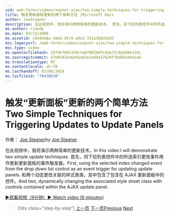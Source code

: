 ```yaml
---
uid: web-forms/videos/aspnet-ajax/two-simple-techniques-for-triggering-updates-to-update-panels
title: 触发更新面板更新的两个简单方法 |Microsoft Docs
author: JoeStagner
description: 在此视频中，我将演示两种简单的更新技术。 首先，将下拉列表控件中的所选索引更改事件用作事件三角函数 。
ms.author: riande
ms.date: 03/13/2008
ms.assetid: c844da8a-10e6-45c9-a9e2-331a3b8d3e03
msc.legacyurl: /web-forms/videos/aspnet-ajax/two-simple-techniques-for-triggering-updates-to-update-panels
msc.type: video
ms.openlocfilehash: 2374b70d1359c3a070d2b07c84e37c0a504e118c
ms.sourcegitcommit: e7e91932a6e91a63e2e46417626f39d6b244a3ab
ms.translationtype: MT
ms.contentlocale: zh-CN
ms.lasthandoff: 03/06/2020
ms.locfileid: "78438638"
---
```

# <a name="two-simple-techniques-for-triggering-updates-to-update-panels"></a><span data-ttu-id="8cf55-104">触发“更新面板”更新的两个简单方法</span><span class="sxs-lookup"><span data-stu-id="8cf55-104">Two Simple Techniques for Triggering Updates to Update Panels</span></span>

<span data-ttu-id="8cf55-105">作者： [Joe Stagner](https://github.com/JoeStagner)</span><span class="sxs-lookup"><span data-stu-id="8cf55-105">by [Joe Stagner](https://github.com/JoeStagner)</span></span>

<span data-ttu-id="8cf55-106">在此视频中，我将演示两种简单的更新技术。</span><span class="sxs-lookup"><span data-stu-id="8cf55-106">In this video I will demonstrate two simple update techniques.</span></span> <span data-ttu-id="8cf55-107">首先，将下拉列表控件中的所选索引更改事件用作更新更新面板的事件触发器。</span><span class="sxs-lookup"><span data-stu-id="8cf55-107">First, using the selected index changed event from the drop down list control as an event trigger for updating update panels.</span></span> <span data-ttu-id="8cf55-108">和两个动态更改关联的样式表类，其中包含了包含在 AJAX 更新面板中的控件。</span><span class="sxs-lookup"><span data-stu-id="8cf55-108">And two, dynamically changing the associated style sheet class with controls contained within the AJAX update panel.</span></span>

[<span data-ttu-id="8cf55-109">&#9654;观看视频（9分钟）</span><span class="sxs-lookup"><span data-stu-id="8cf55-109">&#9654; Watch video (9 minutes)</span></span>](https://channel9.msdn.com/Blogs/ASP-NET-Site-Videos/two-simple-techniques-for-triggering-updates-to-update-panels)

> [!div class="step-by-step"]
> <span data-ttu-id="8cf55-110">[上一页](how-do-i-retrieve-values-from-server-side-ajax-controls.md)
> [下一页](use-aspnet-ajax-cascading-drop-down-control-to-access-a-database.md)</span><span class="sxs-lookup"><span data-stu-id="8cf55-110">[Previous](how-do-i-retrieve-values-from-server-side-ajax-controls.md)
[Next](use-aspnet-ajax-cascading-drop-down-control-to-access-a-database.md)</span></span>
